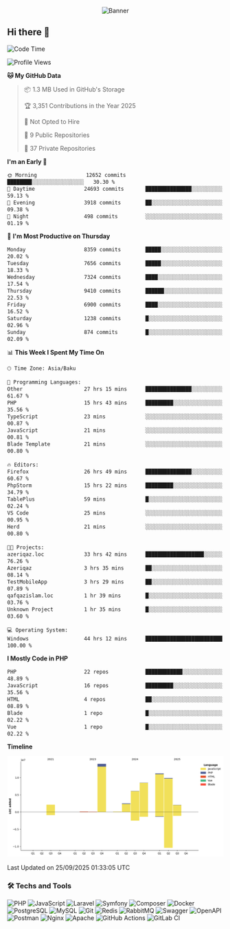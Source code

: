 <!--WALLPAPER-->
<p align='center'>
  <img src='assets/wallpapers/8.gif' alt='Banner'>
</p>
<!--/WALLPAPER-->

## Hi there 👋

<!--START_SECTION:waka-->
![Code Time](http://img.shields.io/badge/Code%20Time-338%20hrs%2045%20mins-blue)

![Profile Views](http://img.shields.io/badge/Profile%20Views-0-blue)

**🐱 My GitHub Data** 

> 📦 1.3 MB Used in GitHub's Storage 
 > 
> 🏆 3,351 Contributions in the Year 2025
 > 
> 🚫 Not Opted to Hire
 > 
> 📜 9 Public Repositories 
 > 
> 🔑 37 Private Repositories 
 > 
**I'm an Early 🐤** 

```text
🌞 Morning                12652 commits       ████████░░░░░░░░░░░░░░░░░   30.30 % 
🌆 Daytime                24693 commits       ███████████████░░░░░░░░░░   59.13 % 
🌃 Evening                3918 commits        ██░░░░░░░░░░░░░░░░░░░░░░░   09.38 % 
🌙 Night                  498 commits         ░░░░░░░░░░░░░░░░░░░░░░░░░   01.19 % 
```
📅 **I'm Most Productive on Thursday** 

```text
Monday                   8359 commits        █████░░░░░░░░░░░░░░░░░░░░   20.02 % 
Tuesday                  7656 commits        █████░░░░░░░░░░░░░░░░░░░░   18.33 % 
Wednesday                7324 commits        ████░░░░░░░░░░░░░░░░░░░░░   17.54 % 
Thursday                 9410 commits        ██████░░░░░░░░░░░░░░░░░░░   22.53 % 
Friday                   6900 commits        ████░░░░░░░░░░░░░░░░░░░░░   16.52 % 
Saturday                 1238 commits        █░░░░░░░░░░░░░░░░░░░░░░░░   02.96 % 
Sunday                   874 commits         █░░░░░░░░░░░░░░░░░░░░░░░░   02.09 % 
```


📊 **This Week I Spent My Time On** 

```text
🕑︎ Time Zone: Asia/Baku

💬 Programming Languages: 
Other                    27 hrs 15 mins      ███████████████░░░░░░░░░░   61.67 % 
PHP                      15 hrs 43 mins      █████████░░░░░░░░░░░░░░░░   35.56 % 
TypeScript               23 mins             ░░░░░░░░░░░░░░░░░░░░░░░░░   00.87 % 
JavaScript               21 mins             ░░░░░░░░░░░░░░░░░░░░░░░░░   00.81 % 
Blade Template           21 mins             ░░░░░░░░░░░░░░░░░░░░░░░░░   00.80 % 

🔥 Editors: 
Firefox                  26 hrs 49 mins      ███████████████░░░░░░░░░░   60.67 % 
PhpStorm                 15 hrs 22 mins      █████████░░░░░░░░░░░░░░░░   34.79 % 
TablePlus                59 mins             █░░░░░░░░░░░░░░░░░░░░░░░░   02.24 % 
VS Code                  25 mins             ░░░░░░░░░░░░░░░░░░░░░░░░░   00.95 % 
Herd                     21 mins             ░░░░░░░░░░░░░░░░░░░░░░░░░   00.80 % 

🐱‍💻 Projects: 
azeriqaz.loc             33 hrs 42 mins      ███████████████████░░░░░░   76.26 % 
Azeriqaz                 3 hrs 35 mins       ██░░░░░░░░░░░░░░░░░░░░░░░   08.14 % 
TestMobileApp            3 hrs 29 mins       ██░░░░░░░░░░░░░░░░░░░░░░░   07.89 % 
qafqazislam.loc          1 hr 39 mins        █░░░░░░░░░░░░░░░░░░░░░░░░   03.76 % 
Unknown Project          1 hr 35 mins        █░░░░░░░░░░░░░░░░░░░░░░░░   03.60 % 

💻 Operating System: 
Windows                  44 hrs 12 mins      █████████████████████████   100.00 % 
```

**I Mostly Code in PHP** 

```text
PHP                      22 repos            ████████████░░░░░░░░░░░░░   48.89 % 
JavaScript               16 repos            █████████░░░░░░░░░░░░░░░░   35.56 % 
HTML                     4 repos             ██░░░░░░░░░░░░░░░░░░░░░░░   08.89 % 
Blade                    1 repo              █░░░░░░░░░░░░░░░░░░░░░░░░   02.22 % 
Vue                      1 repo              █░░░░░░░░░░░░░░░░░░░░░░░░   02.22 % 
```



**Timeline**

![Lines of Code chart](https://raw.githubusercontent.com/feridnesibzade/feridnesibzade/main/assets/bar_graph.png)


 Last Updated on 25/09/2025 01:33:05 UTC
<!--END_SECTION:waka-->

### 🛠️ Techs and Tools

![PHP](https://img.shields.io/badge/PHP-777BB4?style=for-the-badge&logo=php&logoColor=white)
![JavaScript](https://img.shields.io/badge/JavaScript-F7DF1E?style=for-the-badge&logo=javascript&logoColor=000)
![Laravel](https://img.shields.io/badge/Laravel-F55247?style=for-the-badge&logo=laravel&logoColor=white)
![Symfony](https://img.shields.io/badge/Symfony-000000?style=for-the-badge&logo=symfony&logoColor=white)
![Composer](https://img.shields.io/badge/Composer-885630?style=for-the-badge&logo=composer&logoColor=white)
![Docker](https://img.shields.io/badge/Docker-2496ED?style=for-the-badge&logo=docker&logoColor=white)
![PostgreSQL](https://img.shields.io/badge/PostgreSQL-4169E1?style=for-the-badge&logo=postgresql&logoColor=white)
![MySQL](https://img.shields.io/badge/MySQL-4479A1?style=for-the-badge&logo=mysql&logoColor=white)
![Git](https://img.shields.io/badge/Git-F05032?style=for-the-badge&logo=git&logoColor=white)
![Redis](https://img.shields.io/badge/Redis-DC382D?style=for-the-badge&logo=redis&logoColor=white)
![RabbitMQ](https://img.shields.io/badge/RabbitMQ-FF6600?style=for-the-badge&logo=rabbitmq&logoColor=white)
![Swagger](https://img.shields.io/badge/Swagger-85EA2D?style=for-the-badge&logo=swagger&logoColor=black)
![OpenAPI](https://img.shields.io/badge/OpenAPI-6BA539?style=for-the-badge&logo=openapiinitiative&logoColor=white)
![Postman](https://img.shields.io/badge/Postman-FF6C37?style=for-the-badge&logo=postman&logoColor=white)
![Nginx](https://img.shields.io/badge/Nginx-009639?style=for-the-badge&logo=nginx&logoColor=white)
![Apache](https://img.shields.io/badge/Apache-D22128?style=for-the-badge&logo=apache&logoColor=white)
![GitHub Actions](https://img.shields.io/badge/GitHub%20Actions-2088FF?style=for-the-badge&logo=githubactions&logoColor=white)
![GitLab CI](https://img.shields.io/badge/GitLab%20CI-FC6D26?style=for-the-badge&logo=gitlab&logoColor=white)

